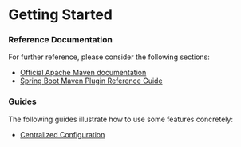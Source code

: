 # Getting Started

### Reference Documentation
For further reference, please consider the following sections:

* [Official Apache Maven documentation](https://maven.apache.org/guides/index.html)
* [Spring Boot Maven Plugin Reference Guide](https://docs.spring.io/spring-boot/docs/2.1.12.RELEASE/maven-plugin/)

### Guides
The following guides illustrate how to use some features concretely:

* [Centralized Configuration](https://spring.io/guides/gs/centralized-configuration/)

